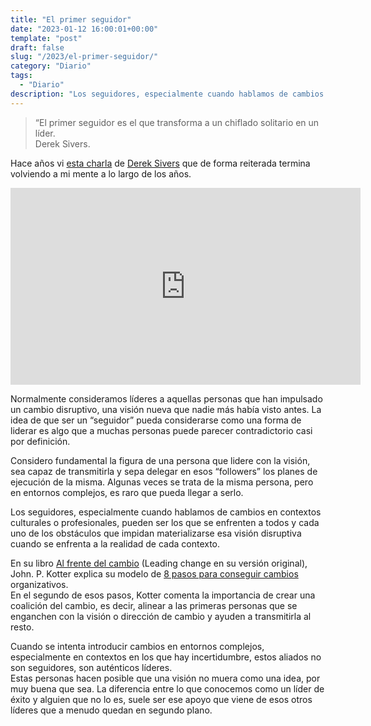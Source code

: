 ```yaml
---
title: "El primer seguidor"
date: "2023-01-12 16:00:01+00:00"
template: "post"
draft: false
slug: "/2023/el-primer-seguidor/"
category: "Diario"
tags:
  - "Diario"
description: "Los seguidores, especialmente cuando hablamos de cambios en contextos culturales o profesionales, pueden ser los que se enfrenten a todos y cada uno de los obstáculos que impidan materializarse esa visión disruptiva cuando se enfrenta a la realidad de cada contexto."
---
```




> “El primer seguidor es el que transforma a un chiflado solitario en un líder.  
> Derek Sivers.


Hace años vi [esta charla](https://www.ted.com/talks/derek_sivers_how_to_start_a_movement?language=es) de [Derek Sivers](https://sive.rs/) que de forma reiterada termina volviendo a mi mente a lo largo de los años.

<iframe width="560" height="315" src="https://www.youtube.com/embed/mQmvlJeeers" title="YouTube video player" frameborder="0" allow="accelerometer; autoplay; clipboard-write; encrypted-media; gyroscope; picture-in-picture; web-share" allowfullscreen></iframe>

Normalmente consideramos líderes a aquellas personas que han impulsado un cambio disruptivo, una visión nueva que nadie más había visto antes. La idea de que ser un “seguidor” pueda considerarse como una forma de liderar es algo que a muchas personas puede parecer contradictorio casi por definición. 

Considero fundamental la figura de una persona que lidere con la visión, sea capaz de transmitirla y sepa delegar en esos “followers” los planes de ejecución de la misma. Algunas veces se trata de la misma persona, pero en entornos complejos, es raro que pueda llegar a serlo.

Los seguidores, especialmente cuando hablamos de cambios en contextos culturales o profesionales, pueden ser los que se enfrenten a todos y cada uno de los obstáculos que impidan materializarse esa visión disruptiva cuando se enfrenta a la realidad de cada contexto.

En su libro [Al frente del cambio](https://www.goodreads.com/book/show/51370.Leading_Change) (Leading change en su versión original), John. P. Kotter explica su modelo de [8 pasos para conseguir cambios](https://www.mindtools.com/a8nu5v5/kotters-8-step-change-model) organizativos.  
En el segundo de esos pasos, Kotter comenta la importancia de crear una coalición del cambio, es decir, alinear a las primeras personas que se enganchen con la visión o dirección de cambio y ayuden a transmitirla al resto.

Cuando se intenta introducir cambios en entornos complejos, especialmente en contextos en los que hay incertidumbre, estos aliados no son seguidores, son auténticos líderes.  
Estas personas hacen posible que una visión no muera como una idea, por muy buena que sea. La diferencia entre lo que conocemos como un líder de éxito y alguien que no lo es, suele ser ese apoyo que viene de esos otros líderes que a menudo quedan en segundo plano.
